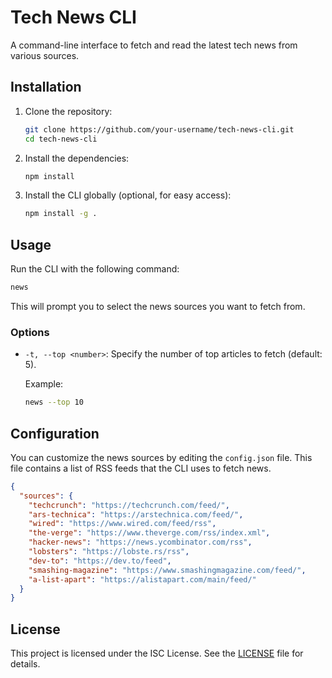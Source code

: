 # Tech News CLI

A command-line interface to fetch and read the latest tech news from various sources.

## Installation

1. Clone the repository:
   ```sh
   git clone https://github.com/your-username/tech-news-cli.git
   cd tech-news-cli
   ```

2. Install the dependencies:
   ```sh
   npm install
   ```

3. Install the CLI globally (optional, for easy access):
   ```sh
   npm install -g .
   ```

## Usage

Run the CLI with the following command:

```sh
news
```

This will prompt you to select the news sources you want to fetch from.

### Options

- `-t, --top <number>`: Specify the number of top articles to fetch (default: 5).

  Example:
  ```sh
  news --top 10
  ```

## Configuration

You can customize the news sources by editing the `config.json` file. This file contains a list of RSS feeds that the CLI uses to fetch news.

```json
{
  "sources": {
    "techcrunch": "https://techcrunch.com/feed/",
    "ars-technica": "https://arstechnica.com/feed/",
    "wired": "https://www.wired.com/feed/rss",
    "the-verge": "https://www.theverge.com/rss/index.xml",
    "hacker-news": "https://news.ycombinator.com/rss",
    "lobsters": "https://lobste.rs/rss",
    "dev-to": "https://dev.to/feed",
    "smashing-magazine": "https://www.smashingmagazine.com/feed/",
    "a-list-apart": "https://alistapart.com/main/feed/"
  }
}
```

## License

This project is licensed under the ISC License. See the [LICENSE](LICENSE) file for details.

